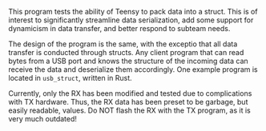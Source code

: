This program tests the ability of Teensy to pack data into a struct. This is of interest to significantly streamline
data serialization, add some support for dynamicism in data transfer, and better respond to subteam needs.

The design of the program is the same, with the exceptio that all data transfer is conducted through structs.
Any client program that can read bytes from a USB port and knows the structure of the incoming data
can receive the data and deserialize them accordingly. One example program is located in `usb_struct`, written in Rust.

Currently, only the RX has been modified and tested due to complications with TX hardware. Thus, the RX
data has been preset to be garbage, but easily readable, values.
Do NOT flash the RX with the TX program, as it is very much outdated!